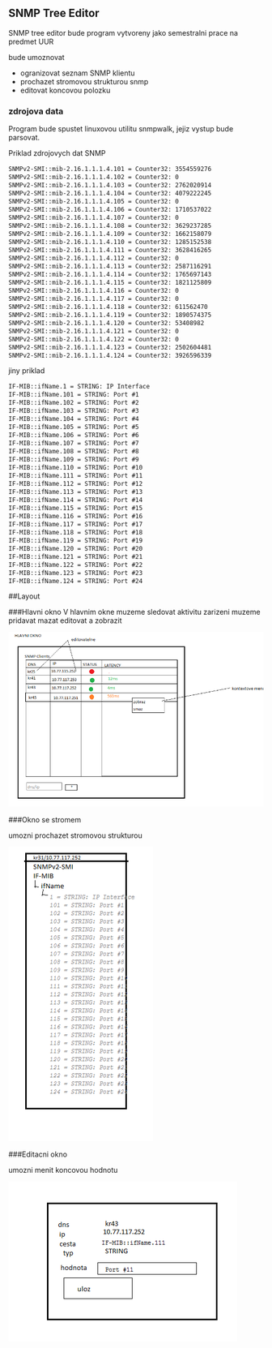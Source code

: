 ## SNMP Tree Editor

SNMP tree editor bude program vytvoreny jako semestralni prace na predmet UUR

bude umoznovat

- ogranizovat seznam SNMP klientu
- prochazet stromovou strukturou snmp
- editovat koncovou polozku 

### zdrojova data
Program bude spustet linuxovou utilitu snmpwalk, jejiz vystup bude parsovat.

Priklad zdrojovych dat SNMP

<!-- language: lang-none -->
    SNMPv2-SMI::mib-2.16.1.1.1.4.101 = Counter32: 3554559276
    SNMPv2-SMI::mib-2.16.1.1.1.4.102 = Counter32: 0
    SNMPv2-SMI::mib-2.16.1.1.1.4.103 = Counter32: 2762020914
    SNMPv2-SMI::mib-2.16.1.1.1.4.104 = Counter32: 4079222245
    SNMPv2-SMI::mib-2.16.1.1.1.4.105 = Counter32: 0
    SNMPv2-SMI::mib-2.16.1.1.1.4.106 = Counter32: 1710537022
    SNMPv2-SMI::mib-2.16.1.1.1.4.107 = Counter32: 0
    SNMPv2-SMI::mib-2.16.1.1.1.4.108 = Counter32: 3629237285
    SNMPv2-SMI::mib-2.16.1.1.1.4.109 = Counter32: 1662158079
    SNMPv2-SMI::mib-2.16.1.1.1.4.110 = Counter32: 1285152538
    SNMPv2-SMI::mib-2.16.1.1.1.4.111 = Counter32: 3628416265
    SNMPv2-SMI::mib-2.16.1.1.1.4.112 = Counter32: 0
    SNMPv2-SMI::mib-2.16.1.1.1.4.113 = Counter32: 2587116291
    SNMPv2-SMI::mib-2.16.1.1.1.4.114 = Counter32: 1765697143
    SNMPv2-SMI::mib-2.16.1.1.1.4.115 = Counter32: 1821125809
    SNMPv2-SMI::mib-2.16.1.1.1.4.116 = Counter32: 0
    SNMPv2-SMI::mib-2.16.1.1.1.4.117 = Counter32: 0
    SNMPv2-SMI::mib-2.16.1.1.1.4.118 = Counter32: 611562470
    SNMPv2-SMI::mib-2.16.1.1.1.4.119 = Counter32: 1890574375
    SNMPv2-SMI::mib-2.16.1.1.1.4.120 = Counter32: 53408982
    SNMPv2-SMI::mib-2.16.1.1.1.4.121 = Counter32: 0
    SNMPv2-SMI::mib-2.16.1.1.1.4.122 = Counter32: 0
    SNMPv2-SMI::mib-2.16.1.1.1.4.123 = Counter32: 2502604481
    SNMPv2-SMI::mib-2.16.1.1.1.4.124 = Counter32: 3926596339

jiny priklad


<!-- language: lang-none -->
    IF-MIB::ifName.1 = STRING: IP Interface
    IF-MIB::ifName.101 = STRING: Port #1
    IF-MIB::ifName.102 = STRING: Port #2
    IF-MIB::ifName.103 = STRING: Port #3
    IF-MIB::ifName.104 = STRING: Port #4
    IF-MIB::ifName.105 = STRING: Port #5
    IF-MIB::ifName.106 = STRING: Port #6
    IF-MIB::ifName.107 = STRING: Port #7
    IF-MIB::ifName.108 = STRING: Port #8
    IF-MIB::ifName.109 = STRING: Port #9
    IF-MIB::ifName.110 = STRING: Port #10
    IF-MIB::ifName.111 = STRING: Port #11
    IF-MIB::ifName.112 = STRING: Port #12
    IF-MIB::ifName.113 = STRING: Port #13
    IF-MIB::ifName.114 = STRING: Port #14
    IF-MIB::ifName.115 = STRING: Port #15
    IF-MIB::ifName.116 = STRING: Port #16
    IF-MIB::ifName.117 = STRING: Port #17
    IF-MIB::ifName.118 = STRING: Port #18
    IF-MIB::ifName.119 = STRING: Port #19
    IF-MIB::ifName.120 = STRING: Port #20
    IF-MIB::ifName.121 = STRING: Port #21
    IF-MIB::ifName.122 = STRING: Port #22
    IF-MIB::ifName.123 = STRING: Port #23
    IF-MIB::ifName.124 = STRING: Port #24

##Layout

###Hlavni okno
V hlavnim okne muzeme sledovat aktivitu zarizeni muzeme pridavat mazat editovat a zobrazit


![obrazek hlavniho okna](./doc/hlavni_okno.png)

###Okno se stromem

umozni prochazet stromovou strukturou

![obrazek okna_se_stromem](./doc/okno_se_stromem.png)

###Editacni okno

umozni menit koncovou hodnotu

![obrazek okna_se_stromem](./doc/editacni_okno.png)




